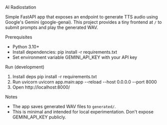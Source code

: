 AI Radiostation

Simple FastAPI app that exposes an endpoint to generate TTS audio using Google's Gemini (google-genai). This project provides a tiny frontend at `/` to submit prompts and play the generated WAV.

Prerequisites
- Python 3.10+
- Install dependencies: pip install -r requirements.txt
- Set environment variable GEMINI_API_KEY with your API key

Run (development)
1. Install deps
   pip install -r requirements.txt
2. Run uvicorn
   uvicorn app.main:app --reload --host 0.0.0.0 --port 8000
3. Open http://localhost:8000/

Notes
- The app saves generated WAV files to `generated/`.
- This is minimal and intended for local experimentation. Don't expose GEMINI_API_KEY publicly.
